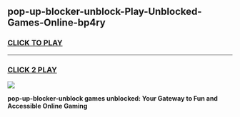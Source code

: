 
## pop-up-blocker-unblock-Play-Unblocked-Games-Online-bp4ry
<h3>
<a href="https://premium76.site?title=pop-up-blocker-unblock&ref=25A">CLICK TO PLAY</a></h3>
<hr>

<h3>
<a href="https://premium76.site?title=pop-up-blocker-unblock&ref=25A">CLICK 2 PLAY</a>
  
</h3>

<a href="https://premium76.site?title=pop-up-blocker-unblock&ref=25A"><img src="https://clearcache.store/games.png"></a>


**pop-up-blocker-unblock games unblocked: Your Gateway to Fun and Accessible Online Gaming**
